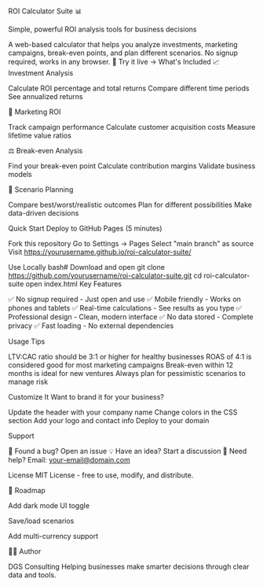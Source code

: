 ROI Calculator Suite 📊

Simple, powerful ROI analysis tools for business decisions

A web-based calculator that helps you analyze investments, marketing campaigns, break-even points, and plan different scenarios. No signup required, works in any browser.
🚀 Try it live →
What's Included
📈 Investment Analysis

Calculate ROI percentage and total returns
Compare different time periods
See annualized returns

🎯 Marketing ROI

Track campaign performance
Calculate customer acquisition costs
Measure lifetime value ratios

⚖️ Break-even Analysis

Find your break-even point
Calculate contribution margins
Validate business models

🎲 Scenario Planning

Compare best/worst/realistic outcomes
Plan for different possibilities
Make data-driven decisions

Quick Start
Deploy to GitHub Pages (5 minutes)

Fork this repository
Go to Settings → Pages
Select "main branch" as source
Visit https://yourusername.github.io/roi-calculator-suite/

Use Locally
bash# Download and open
git clone https://github.com/yourusername/roi-calculator-suite.git
cd roi-calculator-suite
open index.html
Key Features

✅ No signup required - Just open and use
✅ Mobile friendly - Works on phones and tablets
✅ Real-time calculations - See results as you type
✅ Professional design - Clean, modern interface
✅ No data stored - Complete privacy
✅ Fast loading - No external dependencies

Usage Tips

LTV:CAC ratio should be 3:1 or higher for healthy businesses
ROAS of 4:1 is considered good for most marketing campaigns
Break-even within 12 months is ideal for new ventures
Always plan for pessimistic scenarios to manage risk

Customize It
Want to brand it for your business?

Update the header with your company name
Change colors in the CSS section
Add your logo and contact info
Deploy to your domain

Support

🐛 Found a bug? Open an issue
💡 Have an idea? Start a discussion
📧 Need help? Email: your-email@domain.com

License
MIT License - free to use, modify, and distribute.

📌 Roadmap

 Add dark mode UI toggle

 Save/load scenarios

 Add multi-currency support

👨‍💻 Author

DGS Consulting
Helping businesses make smarter decisions through clear data and tools.
